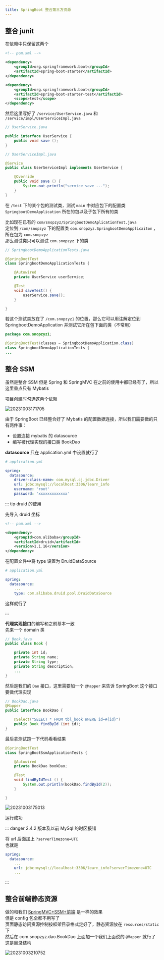 ```yaml
---
title: SpringBoot 整合第三方资源
---
```


## 整合 junit

在依赖中只保留这两个

```xml
<!-- pom.xml -->

<dependency>
    <groupId>org.springframework.boot</groupId>
    <artifactId>spring-boot-starter</artifactId>
</dependency>

<dependency>
    <groupId>org.springframework.boot</groupId>
    <artifactId>spring-boot-starter-test</artifactId>
    <scope>test</scope>
</dependency>
```

然后这里写好了 `/service/UserService.java` 和 `/service/impl/UserServiceImpl.java`  

```java
// UserService.java

public interface UserService {
    public void save ();
}

```

```java
// UserServiceImpl.java

@Service
public class UserServiceImpl implements UserService {

    @Override
    public void save () {
        System.out.println("service save ...");
    }
}
```

在 `/test` 下的某个包的测试类，测试 `main` 中对应包下的配置类 `SpringbootDemoApplication` 所在的包以及子包下所有的类      

比如现在已有的 `com/snopzyz/SpringbootDemoAplicationTest.java`   
定位到 `/com/snopzyz` 下的配置类 `com.snopzyz.SpringbootDemoApplicaiton` ，所在包为 `com.snopzyz`  
那么测试类只可以测试 `com.snopzyz` 下的类  

```java
// SpringbootDemoApplicationTests.java

@SpringBootTest
class SpringbootDemoApplicationTests {

    @Autowired
    private UserService userService;

    @Test
    void saveTest() {
        userService.save();
    }

}
```

若这个测试类放在了 `/com.snopzyz1` 的位置，那么它可以用注解定位到 SpringbootDemoApplication 并测试它所在包下面的类（不常用）  

```java
package com.snopzyz1;

@SpringBootTest(classes = SpringbootDemoApplication.class)
class SpringbootDemoApplicationTests {
...
```

## 整合 SSM

虽然是整合 SSM 但是 Spring 和 SpringMVC 在之前的使用中都已经有了，所以这里重点只有 Mybatis  

项目创建时勾选这两个依赖

![20231003171705](https://cr-demo-blog-1308117710.cos.ap-nanjing.myqcloud.com/chivas-regal/20231003171705.png)

由于 SpringBoot 已经整合好了 Mybatis 的配置数据连接，所以我们需要做的只有两件事：  
- 设置连接 mybatis 的 datasource
- 编写被代理实现的接口类 BookDao

**datasource** 只在 application.yml 中设置就行了  

```yml
# application.yml

spring:
  datasource:
    driver-class-name: com.mysql.cj.jdbc.Driver
    url: jdbc:mysql://localhost:3306/learn_info
    username: 'root'
    password: 'xxxxxxxxxxxxx'
```

::: tip druid 的使用 

先导入 druid 坐标

```xml
<!-- pom.xml -->

<dependency>
    <groupId>com.alibaba</groupId>
    <artifactId>druid</artifactId>
    <version>1.1.16</version>
</dependency>
```
在配置文件中将 type 设置为 DruidDataSource

```yml
# application.yml

spring:
  datasource:
    ...
    type: com.alibaba.druid.pool.DruidDataSource
```

这样就行了

:::

**代理实现接口**的编写和之前基本一致  
先来一个 domain 类  

```java
// Book.java
public class Book {

    private int id;
    private String name;
    private String type;
    private String description;
    ...
}
```

然后是我们的 `Dao` 接口，这里需要加一个 `@Mapper` 来告诉 SpringBoot 这个接口要做代理实现    

```java
// BookDao.java
@Mapper
public interface BookDao {

    @Select("SELECT * FROM tbl_book WHERE id=#{id}")
    public Book findById (int id);
}
```

最后拿测试跑一下代码看看结果  

```java
@SpringBootTest
class SpringBootSsmApplicationTests {

    @Autowired
    private BookDao bookDao;

    @Test
    void findByIdTest () {
        System.out.println(bookDao.findById(2));
    }

}
```

![20231003175013](https://cr-demo-blog-1308117710.cos.ap-nanjing.myqcloud.com/chivas-regal/20231003175013.png)

运行成功

::: danger 2.4.2 版本及以前 MySql 的时区报错

将 url 后面加上 `?serverTimezone=UTC`  
也就是  
  
```yml
spring:
  datasource:
    ...
    url: jdbc:mysql://localhost:3306/learn_info?serverTimezone=UTC
    ...
```

:::

## 整合前端静态资源

做的和我们 [SpringMVC+SSM+前端](./SpringMVC.html#ssm-前端加入) 是一样的效果  
但是 config 包全都不用写了  
页面静态访问资源控制按框架目录格式定好了，静态资源放在 `resources/static` 下  
然后在 com.snopzyz.dao.BookDao 上面加一个我们上面说的 `@Mapper` 就行了  
这是目录结构  

 ![20231003210752](https://cr-demo-blog-1308117710.cos.ap-nanjing.myqcloud.com/chivas-regal/20231003210752.png)